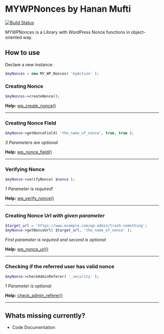 # MYWPNonces by Hanan Mufti

[![Build Status](https://travis-ci.org/h-ARTS/Mywpnonces.svg?branch=master)](https://travis-ci.org/h-ARTS/Mywpnonces)

MYWPNonces is a Library with WordPress Nonce functions in object-oriented way.

## How to use

Declare a new instance:
```php
$myNonces = new MY_WP_Nonces( 'myAction' );
```

### Creating Nonce

```php
$myNonces->createNonce();
```

**Help:** [wp_create_nonce()](https://developer.wordpress.org/reference/functions/wp_create_nonce)

---------------

### Creating Nonce Field

```php
$myNonce->getNonceField( 'the_name_of_nonce', true, true );
```
*3 Parameters are optional*

**Help:** [wp_nonce_field()](https://developer.wordpress.org/reference/functions/wp_nonce_field)

---------------

### Verifying Nonce

```php
$myNonce->verifyNonce( $nonce );
```
*1 Parameter is required!*

**Help:** [wp_verify_nonce()](https://developer.wordpress.org/reference/functions/wp_verify_nonce)

---------------

### Creating Nonce Url *with given parameter*

```php
$target_url = 'https://www.example.com/wp-admin/trash-something';
$myNonce->getNonceUrl( $target_url, 'the_name_of_nonce' );
```
*First parameter is required and second is optional*

**Help:** [wp_nonce_url()](https://developer.wordpress.org/reference/functions/wp_nonce_url)

---------------

### Checking if the referred user has valid nonce

```php
$myNonce->checkAdminReferer( '_security' );
```
*1 Parameter is optional*

**Help:** [check_admin_referer()](https://developer.wordpress.org/reference/functions/check_admin_referer)

--------------

## Whats missing currently?

- Code Documentation
